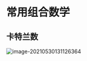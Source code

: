 # 常用组合数学

## 卡特兰数

![image-20210530131126364](C:\Users\周扬\AppData\Roaming\Typora\typora-user-images\image-20210530131126364.png)



